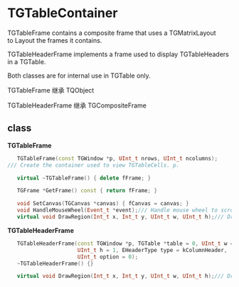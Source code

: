 <!-- TGTableContainer.md --- 
;; 
;; Description: 
;; Author: Hongyi Wu(吴鸿毅)
;; Email: wuhongyi@qq.com 
;; Created: 三 11月  9 15:25:24 2016 (+0800)
;; Last-Updated: 三 12月  7 19:57:14 2016 (+0800)
;;           By: Hongyi Wu(吴鸿毅)
;;     Update #: 2
;; URL: http://wuhongyi.cn -->

# TGTableContainer

TGTableFrame contains a composite frame that uses a TGMatrixLayout  
 to Layout the frames it contains.

TGTableHeaderFrame implements a frame used to display TGTableHeaders  
in a TGTable.                                                        
                                                                     
Both classes are for internal use in TGTable only. 


TGTableFrame 继承 TQObject

TGTableHeaderFrame 继承 TGCompositeFrame


## class

**TGTableFrame**

```cpp
   TGTableFrame(const TGWindow *p, UInt_t nrows, UInt_t ncolumns);
/// Create the container used to view TGTableCells. p.

   virtual ~TGTableFrame() { delete fFrame; }

   TGFrame *GetFrame() const { return fFrame; }

   void SetCanvas(TGCanvas *canvas) { fCanvas = canvas; }
   void HandleMouseWheel(Event_t *event);/// Handle mouse wheel to scroll.
   virtual void DrawRegion(Int_t x, Int_t y, UInt_t w, UInt_t h);/// Draw a region of container in viewport.
```


**TGTableHeaderFrame**

```cpp
   TGTableHeaderFrame(const TGWindow *p, TGTable *table = 0, UInt_t w = 1,
                      UInt_t h = 1, EHeaderType type = kColumnHeader,
                      UInt_t option = 0);
   ~TGTableHeaderFrame() {}

   virtual void DrawRegion(Int_t x, Int_t y, UInt_t w, UInt_t h);/// Draw a region of container in viewport.
```








<!-- TGTableContainer.md ends here -->
